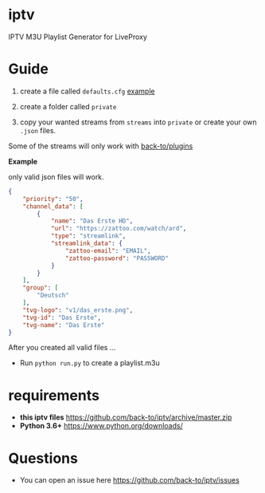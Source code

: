 # iptv

IPTV M3U Playlist Generator for LiveProxy

# Guide

1. create a file called `defaults.cfg` [example](https://github.com/back-to/iptv/blob/master/example/defaults.example.cfg)

2. create a folder called `private`

3. copy your wanted streams from `streams` into `private`
   or create your own `.json` files.

Some of the streams will only work with [back-to/plugins](https://github.com/back-to/plugins)

**Example**

only valid json files will work.

```json
{
    "priority": "50",
    "channel_data": [
        {
            "name": "Das Erste HD",
            "url": "https://zattoo.com/watch/ard",
            "type": "streamlink",
            "streamlink_data": {
                "zattoo-email": "EMAIL",
                "zattoo-password": "PASSWORD"
            }
        }
    ],
    "group": [
        "Deutsch"
    ],
    "tvg-logo": "v1/das_erste.png",
    "tvg-id": "Das Erste",
    "tvg-name": "Das Erste"
}
```

After you created all valid files ...

- Run `python run.py` to create a playlist.m3u

# requirements

- **this iptv files** https://github.com/back-to/iptv/archive/master.zip
- **Python 3.6+** https://www.python.org/downloads/

# Questions

- You can open an issue here https://github.com/back-to/iptv/issues
